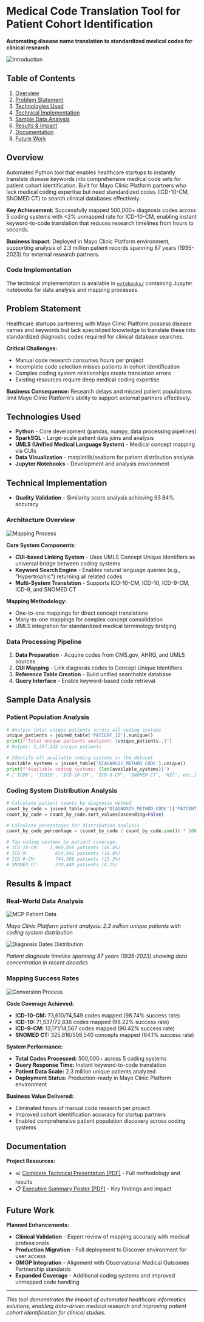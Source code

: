 # Medical Code Translation Tool for Patient Cohort Identification

**Automating disease name translation to standardized medical codes for clinical research**

![Introduction](images/Intro.png)

## Table of Contents
1. [Overview](#overview)
2. [Problem Statement](#problem-statement)
3. [Technologies Used](#technologies-used)
4. [Technical Implementation](#technical-implementation)
5. [Sample Data Analysis](#sample-data-analysis)
6. [Results & Impact](#results--impact)
7. [Documentation](#documentation)
8. [Future Work](#future-work)

## Overview

Automated Python tool that enables healthcare startups to instantly translate disease keywords into comprehensive medical code sets for patient cohort identification. Built for Mayo Clinic Platform partners who lack medical coding expertise but need standardized codes (ICD-10-CM, SNOMED CT) to search clinical databases effectively.

**Key Achievement:** Successfully mapped 500,000+ diagnosis codes across 5 coding systems with <2% unmapped rate for ICD-10-CM, enabling instant keyword-to-code translation that reduces research timelines from hours to seconds.

**Business Impact:** Deployed in Mayo Clinic Platform environment, supporting analysis of 2.3 million patient records spanning 87 years (1935-2023) for external research partners.

### Code Implementation
The technical implementation is available in [`notebooks/`](notebooks/) containing Jupyter notebooks for data analysis and mapping processes.

## Problem Statement

Healthcare startups partnering with Mayo Clinic Platform possess disease names and keywords but lack specialized knowledge to translate these into standardized diagnostic codes required for clinical database searches.

**Critical Challenges:**
- Manual code research consumes hours per project
- Incomplete code selection misses patients in cohort identification  
- Complex coding system relationships create translation errors
- Existing resources require deep medical coding expertise

**Business Consequence:** Research delays and missed patient populations limit Mayo Clinic Platform's ability to support external partners effectively.

## Technologies Used

- **Python** - Core development (pandas, numpy, data processing pipelines)
- **SparkSQL** - Large-scale patient data joins and analysis
- **UMLS (Unified Medical Language System)** - Medical concept mapping via CUIs
- **Data Visualization** - matplotlib/seaborn for patient distribution analysis
- **Jupyter Notebooks** - Development and analysis environment

## Technical Implementation
- **Quality Validation** - Similarity score analysis achieving 93.84% accuracy

### Architecture Overview
![Mapping Process](images/Mapping-process.png)

**Core System Components:**
- **CUI-based Linking System** - Uses UMLS Concept Unique Identifiers as universal bridge between coding systems
- **Keyword Search Engine** - Enables natural language queries (e.g., "Hypertrophic") returning all related codes
- **Multi-System Translation** - Supports ICD-10-CM, ICD-10, ICD-9-CM, ICD-9, and SNOMED CT

**Mapping Methodology:**
- One-to-one mappings for direct concept translations
- Many-to-one mappings for complex concept consolidation
- UMLS integration for standardized medical terminology bridging

### Data Processing Pipeline
1. **Data Preparation** - Acquire codes from CMS.gov, AHRQ, and UMLS sources
2. **CUI Mapping** - Link diagnosis codes to Concept Unique Identifiers
3. **Reference Table Creation** - Build unified searchable database
4. **Query Interface** - Enable keyword-based code retrieval

## Sample Data Analysis

### Patient Population Analysis
```python
# Analyze total unique patients across all coding systems
unique_patients = joined_table['PATIENT_ID'].nunique()
print(f"Total unique patients analyzed: {unique_patients:,}")
# Output: 2,257,242 unique patients

# Identify all available coding systems in the dataset
available_systems = joined_table['DIAGNOSIS_METHOD_CODE'].unique()
print(f"Available coding systems: {len(available_systems)}")
# ['ICD9', 'ICD10', 'ICD-10-CM', 'ICD-9-CM', 'SNOMED CT', 'HIC', etc.]
```

### Coding System Distribution Analysis
```python
# Calculate patient counts by diagnosis method
count_by_code = joined_table.groupby('DIAGNOSIS_METHOD_CODE')['PATIENT_ID'].nunique()
count_by_code = count_by_code.sort_values(ascending=False)

# Calculate percentages for distribution analysis
count_by_code_percentage = (count_by_code / count_by_code.sum()) * 100

# Top coding systems by patient coverage:
# ICD-10-CM:    1,960,856 patients (40.4%)
# ICD-9:          814,941 patients (16.8%) 
# ICD-9-CM:       744,369 patients (15.3%)
# SNOMED CT:      230,448 patients (4.7%)
```

## Results & Impact

### Real-World Data Analysis
![MCP Patient Data](images/MCP-patient-data.png)

*Mayo Clinic Platform patient analysis: 2.3 million unique patients with coding system distribution*

![Diagnosis Dates Distribution](images/Diagnosis-dates.png)

*Patient diagnosis timeline spanning 87 years (1935-2023) showing data concentration in recent decades*

### Mapping Success Rates
![Conversion Process](images/Conversion-process.png)

**Code Coverage Achieved:**
- **ICD-10-CM:** 73,610/74,549 codes mapped (98.74% success rate)
- **ICD-10:** 71,537/72,836 codes mapped (98.22% success rate)  
- **ICD-9-CM:** 13,171/14,567 codes mapped (90.42% success rate)
- **SNOMED CT:** 325,816/508,540 concepts mapped (64.1% success rate)

**System Performance:**
- **Total Codes Processed:** 500,000+ across 5 coding systems
- **Query Response Time:** Instant keyword-to-code translation
- **Patient Data Scale:** 2.3 million unique patients analyzed
- **Deployment Status:** Production-ready in Mayo Clinic Platform environment

**Business Value Delivered:**
- Eliminated hours of manual code research per project
- Improved cohort identification accuracy for startup partners
- Enabled comprehensive patient population discovery across coding systems

## Documentation

**Project Resources:**
- 📊 [Complete Technical Presentation (PDF)](documentation/MayoClinicPresentation.pdf) - Full methodology and results
- 📋 [Executive Summary Poster (PDF)](documentation/MayoClinicInternPoster.pdf) - Key findings and impact

## Future Work

**Planned Enhancements:**
- **Clinical Validation** - Expert review of mapping accuracy with medical professionals
- **Production Migration** - Full deployment to Discover environment for user access
- **OMOP Integration** - Alignment with Observational Medical Outcomes Partnership standards
- **Expanded Coverage** - Additional coding systems and improved unmapped code handling

---

*This tool demonstrates the impact of automated healthcare informatics solutions, enabling data-driven medical research and improving patient cohort identification for clinical studies.*
